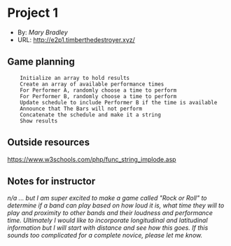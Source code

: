 
# Project 1
+ By: *Mary Bradley*
+ URL: <http://e2p1.timberthedestroyer.xyz/>

## Game planning

        Initialize an array to hold results
        Create an array of available performance times
        For Performer A, randomly choose a time to perform
        For Performer B, randomly choose a time to perform
        Update schedule to include Performer B if the time is available
        Announce that The Bars will not perform 
        Concatenate the schedule and make it a string 
        Show results  

## Outside resources
https://www.w3schools.com/php/func_string_implode.asp
## Notes for instructor
*n/a ... but I am super excited to make a game called "Rock or Roll" to determine if a band can play based on how loud it is, what time they will to play and proximity to other bands and their loudness and performance time.  Ultimately I would like to incorporate longitudinal and latitudinal information but I will start with distance and see how this goes.  If this sounds too complicated for a complete novice, please let me know.*